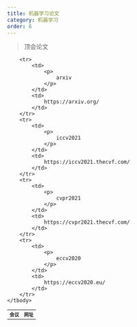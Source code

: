 ```yaml
---
title: 机器学习论文
category: 机器学习
order: 6
---
```


> 顶会论文
<table width="1033" style="font-size: 0.8em;">
	<tbody>
		<tr>
			<td>
				<strong>
					会议
				</strong>
			</td>
			<td>
				<strong>
					网址
				</strong>
			</td>
		</tr>
		
		
		<tr>
			<td>
				<p>
					arxiv
				</p>
			</td>
			<td>
				https://arxiv.org/
			</td>
		</tr>
		<tr>
			<td>
				<p>
					iccv2021
				</p>
			</td>
			<td>
				https://iccv2021.thecvf.com/
			</td>
		</tr>
		<tr>
			<td>
				<p>
					cvpr2021
				</p>
			</td>
			<td>
				https://cvpr2021.thecvf.com/
			</td>
		</tr>
		<tr>
			<td>
				<p>
					eccv2020
				</p>
			</td>
			<td>
				https://eccv2020.eu/
			</td>
		</tr>
	</tbody>
</table>


